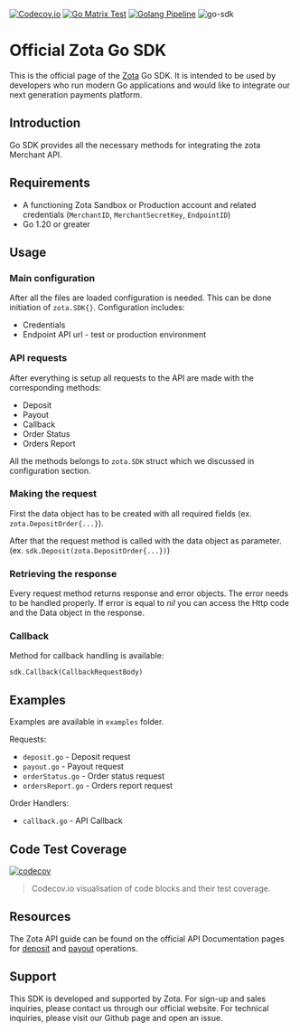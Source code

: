 [![Codecov.io](https://codecov.io/gh/zota/go-sdk/graph/badge.svg?token=WKOX8Lm3My)](https://codecov.io/gh/zota/go-sdk)
[![Go Matrix Test](https://github.com/zota/go-sdk/actions/workflows/test-pipeline.yml/badge.svg)](https://github.com/zota/go-sdk/actions/workflows/test-pipeline.yml)
[![Golang Pipeline](https://github.com/zota/go-sdk/actions/workflows/go-quality.yml/badge.svg)](https://github.com/zota/go-sdk/actions/workflows/go-quality.yml)
![go-sdk](https://github.com/user-attachments/assets/c3ebb79d-3245-46cc-a2b6-2d49d4c635a7)

# Official Zota Go SDK

This is the official page of the [Zota](https://www.zota.com) Go SDK. It is intended to be used by developers who run modern Go applications and would like to integrate our next generation payments platform.

## Introduction

Go SDK provides all the necessary methods for integrating the zota Merchant API.

## Requirements

- A functioning Zota Sandbox or Production account and related credentials (`MerchantID`, `MerchantSecretKey`, `EndpointID`)
- Go 1.20 or greater

## Usage

### Main configuration

After all the files are loaded configuration is needed. This can be done initiation of `zota.SDK{}`. Configuration includes:

- Credentials
- Endpoint API url - test or production environment 

### API requests

After everything is setup all requests to the API are made with the corresponding methods:

- Deposit
- Payout
- Callback
- Order Status
- Orders Report

All the methods belongs to `zota.SDK` struct which we discussed in configuration section.

### Making the request

First the data object has to be created with all required fields (ex. `zota.DepositOrder{...}`).

After that the request method is called with the data object as parameter. (ex. `sdk.Deposit(zota.DepositOrder{...})`)

### Retrieving the response

Every request method returns response and error objects. The error needs to be handled properly. If error is equal to _nil_ you can access the Http code and the Data object in the response.

### Callback

Method for callback handling is available:

```golang
sdk.Callback(CallbackRequestBody)
```

## Examples

Examples are available in `examples` folder.

Requests:

- `deposit.go` - Deposit request
- `payout.go` - Payout request
- `orderStatus.go` - Order status request
- `ordersReport.go` - Orders report request

Order Handlers:

- `callback.go` - API Callback

## Code Test Coverage

[![codecov](https://codecov.io/gh/zota/go-sdk/graphs/tree.svg?width=650&height=150&src=pr&token=WKOX8Lm3My)](https://codecov.io/gh/zota/go-sdk/)
> Codecov.io visualisation of code blocks and their test coverage.

## Resources

The Zota API guide can be found on the official API Documentation pages for [deposit](https://doc.zota.com/deposit/1.0/) and [payout](https://doc.zota.com/payout/1.0/) operations.

## Support

This SDK is developed and supported by Zota. For sign-up and sales inquiries, please contact us through our official website. For technical inquiries, please visit our Github page and open an issue.
